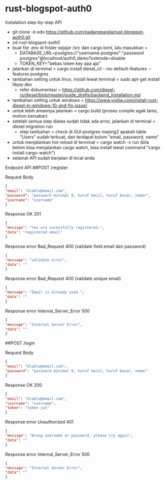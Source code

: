 # rust-blogspot-auth0

Instalation step-by-step API

- git clone -b edo https://github.com/padangpanda/rust-blogspot-auth0.git
- cd rust-blogspot-auth0
- buat file .env di folder sejajar /src dan cargo.toml, lalu masukkan = 
  - DATABASE_URL=postgres://"username postgres":"password postgres"@localhost/auth0_demo?sslmode=disable
  - TOKEN_KEY="bebas token key apa aja"
- jalankan di terminal = cargo install diesel_cli --no-default-features --features postgres
- tambahan setting untuk linux, install lewat terminal = sudo apt-get install libpq-dev
  - refer dokumentasi = https://github.com/diesel-rs/diesel/blob/master/guide_drafts/backend_installation.md
- tambahan setting untuk windows = https://www.yodiw.com/install-rust-diesel-in-windows-10-and-fix-issue/
- untuk lebih amannya jalankan = cargo build (proses compile agak lama, mohon bersabar)
- setelah semua step diatas sudah tidak ada error, jalankan di terminal = diesel migration run
  - step tambahan = check di GUI postgres masing2 apakah table "Users" sudah terbuat, dan terdapat kolom "email, password, name"
- untuk menjalankan hot reload di terminal = cargo watch -x run (bila belom bisa menjalankan cargo watch, bisa install lewat command "cargo install cargo-watch")
- selamat API sudah berjalan di local anda

Endpoint API
##POST /register

Request Body
```json
{
"email": "blabla@email.com",
"password": "password minimal 8, huruf kecil, huruf besar, nomer",
"username": "username"
}
```

Response OK 201
```json
{
"message": "You are sucessfully registered.",
"data": "registered email"
}
```

Response error Bad_Request 400 (validate field email dan password)
```json
{
"message": "validate error",
"data": ""
}
```

Response error Bad_Request 400 (validate unique email)
```json
{
"message": "Email is already used.",
"data": ""
}
```

Response error Internal_Server_Error 500
```json
{
"message": "Internal Server Error",
"data": ""
}
```
##POST /login

Request Body
```json
{
"email": "blabla@email.com",
"password": "password minimal 8, huruf kecil, huruf besar, nomer"
}
```

Response OK 200
```json
{
"email": "blabla@email.com",
"username": "username",
"token": "token jwt"
}
```

Response error Unauthorized 401
```json
{
"message": "Wrong username or password, please try again",
"data": ""
}
```

Response error Internal_Server_Error 500
```json
{
"message": "Internal Server Error",
"data": ""
}
```